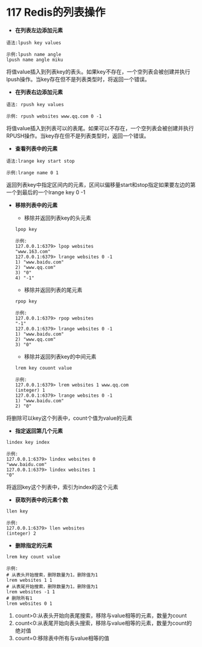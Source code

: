 # 117 Redis的列表操作

* **在列表左边添加元素**

```text
语法:lpush key values

示例:lpush name angle
lpush name angle miku
```

将值value插入到列表key的表头。如果key不存在，一个空列表会被创建并执行lpush操作。当key存在但不是列表类型时，将返回一个错误。

* **在列表右边添加元素**

```text
语法: rpush key values

示例: rpush websites www.qq.com 0 -1
```

将值value插入到列表可以的表尾。如果可以不存在，一个空列表会被创建并执行RPUSH操作。当key存在但不是列表类型时，返回一个错误。

* **查看列表中的元素**

```text
语法:lrange key start stop

示例:lrange name 0 1
```

返回列表key中指定区间内的元素，区间以偏移量start和stop指定如果要左边的第一个到最后的一个lrange key 0 -1

* **移除列表中的元素**

  * 移除并返回列表key的头元素

  ```text
  lpop key

  示例:
  127.0.0.1:6379> lpop websites
  "www.163.com"
  127.0.0.1:6379> lrange websites 0 -1
  1) "www.baidu.com"
  2) "www.qq.com"
  3) "0"
  4) "-1"
  ```

  * 移除并返回列表的尾元素

  ```text
  rpop key

  示例:
  127.0.0.1:6379> rpop websites
  "-1"
  127.0.0.1:6379> lrange websites 0 -1
  1) "www.baidu.com"
  2) "www.qq.com"
  3) "0"
  ```

  * 移除并返回列表key的中间元素

  ```text
  lrem key couont value

  示例:
  127.0.0.1:6379> lrem websites 1 www.qq.com
  (integer) 1
  127.0.0.1:6379> lrange websites 0 -1
  1) "www.baidu.com"
  2) "0"
  ```

将删除可以key这个列表中，count个值为value的元素

* **指定返回第几个元素**

```text
lindex key index

示例:
127.0.0.1:6379> lindex websites 0
"www.baidu.com"
127.0.0.1:6379> lindex websites 1
"0"
```

将返回key这个列表中，索引为index的这个元素

* **获取列表中的元素个数**

```text
llen key

示例:
127.0.0.1:6379> llen websites
(integer) 2
```

* **删除指定的元素**

```text
lrem key count value

示例:
# 从表头开始搜索，删除数量为1，删除值为1
lrem websites 1 1
# 从表尾开始搜索，删除数量为1，删除值为1
lrem websites -1 1
# 删除所有1
lrem websites 0 1
```

1. count&gt;0:从表头开始向表尾搜索，移除与value相等的元素，数量为count
2. count&lt;0:从表尾开始向表头搜索，移除与value相等的元素，数量为count的绝对值
3. count=0:移除表中所有与value相等的值

